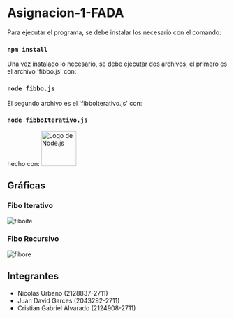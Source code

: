 # Asignacion-1-FADA

Para ejecutar el programa, se debe instalar los necesario con el comando:

### `npm install`

Una vez instalado lo necesario, se debe ejecutar dos archivos, el primero es el archivo 'fibbo.js' con:

### `node fibbo.js`

El segundo archivo es el 'fibboIterativo.js' con:

### `node fibboIterativo.js`

hecho con:
[<img src="https://nodejs.org/static/images/logo.svg" alt="Logo de Node.js" width="80"/>](https://nodejs.org/)

## **Gráficas**
### Fibo Iterativo
![fiboite](Images/FibboIterativo.png)
### Fibo Recursivo
![fibore](Images/FibboRecursivo.png)

## Integrantes
- Nicolas Urbano (2128837-2711)
- Juan David Garces (2043292-2711)
- Cristian Gabriel Alvarado (2124908-2711)
